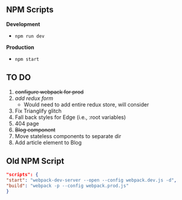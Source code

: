 ## NPM Scripts
**Development** 
- `npm run dev`

**Production** 
- `npm start`



## TO DO
1. ~~configure webpack for prod~~
2. *add redux form*
    - Would need to add entire redux store, will consider
3. Fix Trianglify glitch 
4. Fall back styles for Edge (i.e., :root variables)
5. 404 page
6. ~~Blog component~~
7. Move stateless components to separate dir
8. Add article element to Blog

## Old NPM Script
```json
"scripts": {
"start": "webpack-dev-server --open --config webpack.dev.js -d",
"build": "webpack -p --config webpack.prod.js"
}
```
  